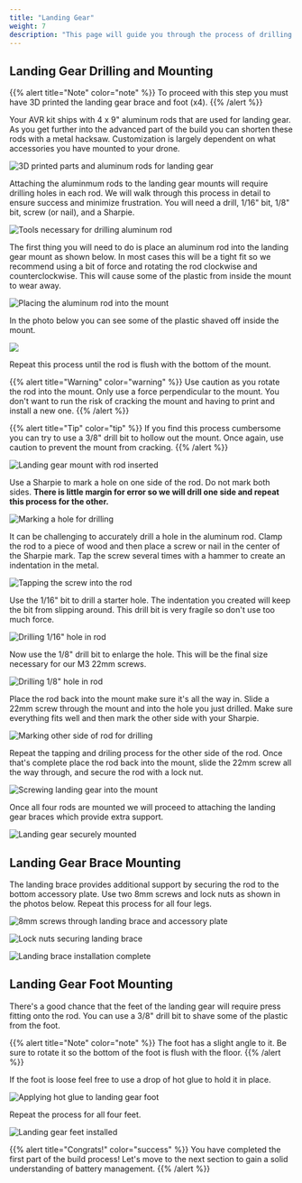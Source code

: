 ```yaml
---
title: "Landing Gear"
weight: 7
description: "This page will guide you through the process of drilling and installing your landing gear"
---
```


## Landing Gear Drilling and Mounting

{{% alert title="Note" color="note" %}}
To proceed with this step you must have 3D printed the landing gear brace and foot (x4).
{{% /alert %}}

Your AVR kit ships with 4 x 9" aluminum rods that are used for landing gear. As you get further into the advanced part of the build you can shorten these rods with a metal hacksaw. Customization is largely dependent on what accessories you have mounted to your drone.

![3D printed parts and aluminum rods for landing gear](landing_gear_drilling_1.jpg)

Attaching the aluminmum rods to the landing gear mounts will require drilling holes in each rod. We will walk through this process in detail to ensure success and minimize frustration. You will need a drill, 1/16" bit, 1/8" bit, screw (or nail), and a Sharpie.

![Tools necessary for drilling aluminum rod](landing_gear_drilling_2.jpg)

The first thing you will need to do is place an aluminum rod into the landing gear mount as shown below. In most cases this will be a tight fit so we recommend using a bit of force and rotating the rod clockwise and counterclockwise. This will cause some of the plastic from inside the mount to wear away.

![Placing the aluminum rod into the mount](landing_gear_drilling_3.jpg)

In the photo below you can see some of the plastic shaved off inside the mount.

![](landing_gear_drilling_4.jpg)

Repeat this process until the rod is flush with the bottom of the mount.

{{% alert title="Warning" color="warning" %}}
Use caution as you rotate the rod into the mount. Only use a force perpendicular to the mount. You don't want to run the risk of cracking the mount and having to print and install a new one.
{{% /alert %}}

{{% alert title="Tip" color="tip" %}}
If you find this process cumbersome you can try to use a 3/8" drill bit to hollow out the mount. Once again, use caution to prevent the mount from cracking.
{{% /alert %}}

![Landing gear mount with rod inserted](landing_gear_drilling_5.jpg)

Use a Sharpie to mark a hole on one side of the rod. Do not mark both sides. **There is little margin for error so we will drill one side and repeat this process for the other.**

![Marking a hole for drilling](landing_gear_drilling_6.jpg)

It can be challenging to accurately drill a hole in the aluminum rod. Clamp the rod to a piece of wood and then place a screw or nail in the center of the Sharpie mark. Tap the screw several times with a hammer to create an indentation in the metal.

![Tapping the screw into the rod](landing_gear_drilling_7.jpg)

Use the 1/16" bit to drill a starter hole. The indentation you created will keep the bit from slipping around. This drill bit is very fragile so don't use too much force.

![Drilling 1/16" hole in rod](landing_gear_drilling_8.jpg)

Now use the 1/8" drill bit to enlarge the hole. This will be the final size necessary for our M3 22mm screws.

![Drilling 1/8" hole in rod](landing_gear_drilling_9.jpg)

Place the rod back into the mount make sure it's all the way in. Slide a 22mm screw through the mount and into the hole you just drilled. Make sure everything fits well and then mark the other side with your Sharpie.

![Marking other side of rod for drilling](landing_gear_drilling_11.jpg)

Repeat the tapping and driling process for the other side of the rod. Once that's complete place the rod back into the mount, slide the 22mm screw all the way through, and secure the rod with a lock nut.

![Screwing landing gear into the mount](landing_gear_drilling_12.jpg)

Once all four rods are mounted we will proceed to attaching the landing gear braces which provide extra support.

![Landing gear securely mounted](landing_gear_drilling_13.jpg)

## Landing Gear Brace Mounting

The landing brace provides additional support by securing the rod to the bottom accessory plate. Use two 8mm screws and lock nuts as shown in the photos below. Repeat this process for all four legs.

![8mm screws through landing brace and accessory plate](landing_gear_brace_1.jpg)

![Lock nuts securing landing brace](landing_gear_brace_2.jpg)

![Landing brace installation complete](landing_gear_brace_3.jpg)

## Landing Gear Foot Mounting

There's a good chance that the feet of the landing gear will require press fitting onto the rod. You can use a 3/8" drill bit to shave some of the plastic from the foot.

{{% alert title="Note" color="note" %}}
The foot has a slight angle to it. Be sure to rotate it so the bottom of the foot is flush with the floor.
{{% /alert %}}

If the foot is loose feel free to use a drop of hot glue to hold it in place.

![Applying hot glue to landing gear foot](landing_gear_foot_1.jpg)

Repeat the process for all four feet.

![Landing gear feet installed](landing_gear_foot_2.jpg)

{{% alert title="Congrats!" color="success" %}}
You have completed the first part of the build process! Let's move to the next section to gain a solid understanding of battery management.
{{% /alert %}}
